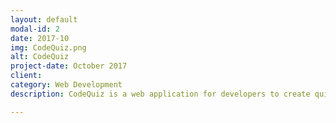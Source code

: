 ```yaml
---
layout: default
modal-id: 2
date: 2017-10
img: CodeQuiz.png
alt: CodeQuiz
project-date: October 2017
client: 
category: Web Development
description: CodeQuiz is a web application for developers to create quizzes and test their knowledge.

---
```

